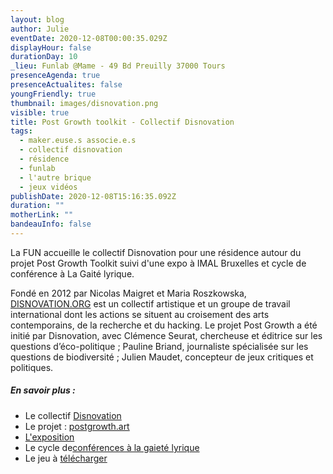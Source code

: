 ```yaml
---
layout: blog
author: Julie
eventDate: 2020-12-08T00:00:35.029Z
displayHour: false
durationDay: 10
_lieu: Funlab @Mame - 49 Bd Preuilly 37000 Tours
presenceAgenda: true
presenceActualites: false
youngFriendly: true
thumbnail: images/disnovation.png
visible: true
title: Post Growth toolkit - Collectif Disnovation
tags:
  - maker.euse.s associe.e.s
  - collectif disnovation
  - résidence
  - funlab
  - l'autre brique
  - jeux vidéos
publishDate: 2020-12-08T15:16:35.092Z
duration: ""
motherLink: ""
bandeauInfo: false
---
```

La FUN accueille le collectif Disnovation pour une résidence autour du projet Post Growth Toolkit suivi d'une expo à IMAL Bruxelles et cycle de conférence à La Gaité lyrique.

Fondé en 2012 par Nicolas Maigret et Maria Roszkowska, [DISNOVATION.ORG](http://disnovation.org/index.php) est un collectif artistique et un groupe de travail international dont les actions se situent au croisement des arts contemporains, de la recherche et du hacking. Le projet Post Growth a été initié par Disnovation, avec Clémence Seurat, chercheuse et éditrice sur les questions d’éco-politique ; Pauline Briand, journaliste spécialisée sur les questions de biodiversité ; Julien Maudet, concepteur de jeux critiques et politiques. 




##### En savoir plus :



* Le collectif [Disnovation](https://www.makery.info/2021/03/01/post-growth-imagine-la-boite-a-outils-de-lapres-croissanhttps\://www.makery.info/2021/03/01/post-growth-imagine-la-boite-a-outils-de-lapres-croissance-1-2>)
* Le projet : [postgrowth.art](http://postgrowth.art/)
* [L'exposition](https://www.imal.org/fr/events/post-growth/post-growth-toolkit-games>)
* Le cycle de[conférences à la gaieté lyrique](https://gaite-lyrique.net/evenement/jeux-critiques)
* Le jeu à [télécharger](http://postgrowth.art/pages/the-game.html)